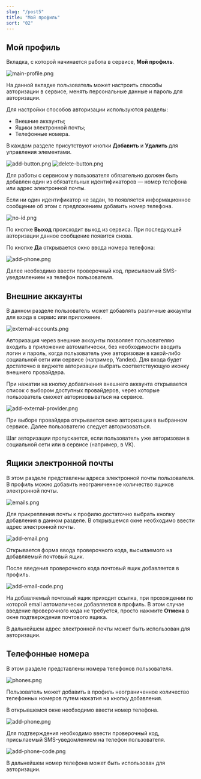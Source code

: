 ```yaml
---
slug: "/post5"
title: "Мой профиль"
sort: "02"
---
```


## Мой профиль
 
Вкладка, с которой начинается работа в сервисе, **Мой профиль**.

![main-profile.png](./images/main-profile.png "Внешний вид вкладки Мой профиль")

На данной вкладке пользователь может настроить способы авторизации в сервисе, менять персональные данные и пароль для авторизации.

Для настройки способов авторизации используются разделы: 
- Внешние аккаунты; 
- Ящики электронной почты; 
- Телефонные номера.

В каждом разделе присутствуют кнопки **Добавить** и **Удалить** для управления элементами.

![add-button.png](./images/add-button.png "Кнопка Добавить") ![delete-button.png](./images/delete-button.png "Кнопка Удалить")

Для работы с сервисом у пользователя обязательно должен быть добавлен один из обязательных идентификаторов — номер телефона или адрес электронной почты.  

Если ни один идентификатор не задан, то появляется информационное сообщение об этом с предложением добавить номер телефона.

![no-id.png](./images/no-id.png "Сообщение об отсутствии идентификаторов")

По кнопке **Выход** происходит выход из сервиса. При последующей авторизации данное сообщение появится снова.

По кнопке **Да** открывается окно ввода номера телефона:

![add-phone.png](./images/add-phone.png "Добавить номера телефона")

Далее необходимо ввести проверочный код, присылаемый SMS-уведомлением на телефон пользователя.

## Внешние аккаунты

В данном разделе пользователь может добавлять различные аккаунты для входа в сервис или приложение. 

![external-accounts.png](./images/external-accounts.png "Блок Внешние аккаунты")

Авторизация через внешние аккаунты позволяет пользователяю входить в приложение автоматически, без необходимости вводить логин и пароль, когда  пользователь уже авторизован в какой-либо социальной сети или сервисе (например, Yandex). Для входа будет достаточно  в виджете авторизации выбрать соответствующую иконку внешнего провайдера.  

При нажатии на кнопку добавлнения внешнего аккаунта открывается список с выбором доступных провайдеров, через которые пользователь сможет авторизовываться на сервисе.

![add-external-provider.png](./images/add-external-provider.png "Окно выбора внешнего провайдера")

При выборе провайдера открывается окно авторизации в выбранном сервисе. Далее пользователю следует авторизоваться.  

Шаг авторизации пропускается, если пользователь уже авторизован в социальной сети или в сервисе (например, в VK).
 
## Ящики электронной почты

В этом разделе  представлены адреса электронной почты пользователя. В профиль можно добавить неограниченное количество ящиков электронной почты.

 ![emails.png](./images/emails.png "Блок Ящики электронной почты")

 Для прикрепления почты к профилю достаточно выбрать кнопку добавления в данном разделе. В открывшемся окне необходимо ввести адрес электронной почты. 

 ![add-email.png](./images/add-email.png "Окно ввода email")

Открывается форма  ввода проверочного кода, высылаемого на добавляемый почтовый ящик.

После введения проверочного кода почтовый ящик добавляется в профиль. 

![add-email-code.png](./images/add-email-code.png "Форма ввода кода подтверждения адреса электронной почты")

На добавляемый почтовый ящик приходит ссылка, при прохождении по которой email автоматически добавляется в профиль. В этом случае введение проверочного кода не требуется, просто нажмите **Отмена** в окне подтверждения почтового ящика.  

В дальнейшем адрес электронной почты может быть использован для авторизации. 

## Телефонные номера

В этом разделе представлены номера телефонов пользователя. 

![phones.png](./images/phones.png "Блок Телефонные номера")

Пользователь может добавить в профиль неограниченное количество телефонных номеров путем нажатия на кнопку добавления.  

В открывшемся окне необходимо ввести номер телефона.

![add-phone.png](./images/add-phone.png "Окно ввода телефонного номера")

Для подтверждения необходимо ввести проверочный код, присылаемый SMS-уведомлением на телефон пользователя.

![add-phone-code.png](./images/add-phone-code.png "Форма подтверждения номера телефона")
 
В дальнейшем номер телефона может быть использован для авторизации.
